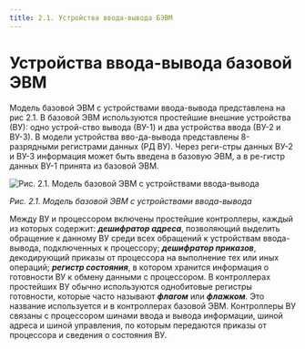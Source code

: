 ```yaml
---
title: 2.1. Устройства ввода-вывода БЭВМ
---
```


# Устройства ввода-вывода базовой ЭВМ

Модель базовой ЭВМ с устройствами ввода-вывода представлена на рис 2.1. В базовой ЭВМ используются простейшие внешние устройства (ВУ): одно устрой-ство вывода (ВУ-1) и два устройства ввода (ВУ-2 и ВУ-3). В модели устройства вво-да-вывода представлены 8-разрядными регистрами данных (РД ВУ). Через реги-стры данных ВУ-2 и ВУ-3 информация может быть введена в базовую ЭВМ, а в ре-гистр данных ВУ-1 принята из базовой ЭВМ.

![Рис. 2.1. Модель базовой ЭВМ c устройствами ввода-вывода](/images/pic2.1.png)

*Рис. 2.1. Модель базовой ЭВМ c устройствами ввода-вывода*

Между ВУ и процессором включены простейшие контроллеры, каждый из которых содержит: ***дешифратор адреса***, позволяющий выделить обращение к данному ВУ среди всех обращений к устройствам ввода-вывода, подключенных к процессору; ***дешифратор приказов***, декодирующий приказы от процессора на выполнение тех или иных операций; ***регистр состояния***, в котором хранится информация о готовности ВУ к обмену данными с процессором. В контроллерах простейших ВУ обычно используются однобитовые регистры готовности, которые часто называют ***флагом*** или ***флажком***. Это название используется и в контроллерах базовой ЭВМ. Контроллеры ВУ связаны с процессором шинами ввода и вывода информации, шиной адреса и шиной управления, по которым передаются приказы от процессора и сведения о состояния ВУ.